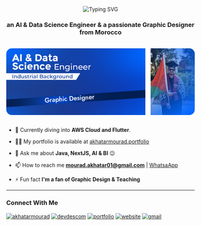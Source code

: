 <p align="center">
  <img src="https://readme-typing-svg.demolab.com?font=Jost+Semibold&size=30&pause=999&color=F7F7F7&center=true&vCenter=true&width=435&lines=Hi+%F0%9F%91%8B%2C+I'm+Akhatar+Mourad" alt="Typing SVG" />
</p>
<h3 align="center">an AI & Data Science Engineer & a passionate Graphic Designer from Morocco</h3>

<br />

<div align="center">
  <a href="https://www.linkedin.com/in/akhatarmourad/">
    <img src="design-github.png" alt="Github Banner" align="center" />
  </a>
</div>

<br />

- 🌱 Currently diving into **AWS Cloud and Flutter**.

- 👨‍💻 My portfolio is available at [akhatarmourad.portfolio](https://akhatarmourad.github.io/portfolio/)

- 💬 Ask me about **Java, NextJS, AI & BI** 😉

- 📫 How to reach me **mourad.akhatar01@gmail.com** | [WhatsaApp](wa.link/nzl7v8)

- ⚡ Fun fact **I'm a fan of Graphic Design & Teaching**

<hr />

<h3 align="left">Connect With Me</h3>
<p align="left">
<!-- Adding LinkedIn Icon -->
<a href="https://linkedin.com/in/akhatarmourad" target="blank"><img align="center" src="https://raw.githubusercontent.com/rahuldkjain/github-profile-readme-generator/master/src/images/icons/Social/linked-in-alt.svg" alt="akhatarmourad" height="30" width="40" /></a>
<!-- Adding Instagram Link -->
<a href="https://instagram.com/devdescom" target="blank"><img align="center" src="https://raw.githubusercontent.com/rahuldkjain/github-profile-readme-generator/master/src/images/icons/Social/instagram.svg" alt="devdescom" height="30" width="40" /></a>
<!-- Adding Portfolio Link -->
<a href="https://akhatarmourad.github.io/portfolio/" target="blank"><img align="center" src="https://www.flaticon.com/free-icon/webpage_9701636" alt="portfolio" height="30" width="40" /></a>
<!-- Adding Website Link -->
<a href="https://akhatarmourad.vercel.app/" target="blank"><img align="center" src="https://in.pinterest.com/pin/png-world-wide-web-logo-icon-transparent-background-website-png-download--666321707372812339/" alt="website" height="30" width="40" /></a>
<!-- Adding Email Link -->
<a href="mailto:mourad.akhatar01@gmail.com" target="blank"><img align="center" src="https://mailmeteor.com/logos/gmail" alt="gmail" height="30" width="40" /></a>
</p>

